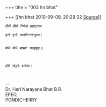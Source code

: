 +++
title = "003 hn bhat"

+++
[[hn bhat	2010-09-09, 20:29:02 [Source](https://groups.google.com/g/bvparishat/c/mSHNgCOPugo)]]



  

``` तीर्थे तीर्थे निर्मलं ब्रह्मवृन्दम ```

``` वृन्दे वृन्दे तत्त्वचिनतानुवदः| ```

``` वादे वादे जायते तत्त्वबोधः|
```

``` बोधे बोधे भासते चन्द्रचूडः॥ ```

``` ```

``` इति संपूर्णः श्लोकः। ```

```
 
```

  
--  
Dr. Hari Narayana Bhat B.R.  
EFEO,  
PONDICHERRY  

